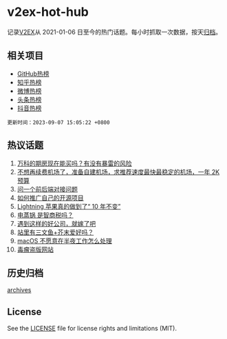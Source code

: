 # v2ex-hot-hub

 记录[V2EX](https://www.v2ex.com/)从 2021-01-06 日至今的热门话题。每小时抓取一次数据，按天[归档](archives)。
 
 ## 相关项目

- [GitHub热榜](https://github.com/snaildev/github-hot-hub)
- [知乎热榜](https://github.com/snaildev/zhihu-hot-hub)
- [微博热榜](https://github.com/snaildev/weibo-hot-hub)
- [头条热榜](https://github.com/snaildev/toutiao-hot-hub)
- [抖音热榜](https://github.com/snaildev/douyin-hot-hub)


 `更新时间：2023-09-07 15:05:22 +0800`

## 热议话题

1. [万科的期房现在能买吗？有没有暴雷的风险](https://www.v2ex.com/t/971586)
1. [不想再续费机场了，准备自建机场，求推荐速度最快最稳定的机场，一年 2K 预算](https://www.v2ex.com/t/971514)
1. [问一个前后端对接问题](https://www.v2ex.com/t/971685)
1. [如何推广自己的开源项目](https://www.v2ex.com/t/971509)
1. [Lightning 苹果真的做到了“ 10 年不变”](https://www.v2ex.com/t/971500)
1. [电蒸锅 是智商税吗？](https://www.v2ex.com/t/971448)
1. [遇到这样的好公司，就嫁了吧](https://www.v2ex.com/t/971630)
1. [站里有三文鱼+芥末爱好吗？](https://www.v2ex.com/t/971507)
1. [macOS 不愿意在半夜工作怎么处理](https://www.v2ex.com/t/971642)
1. [毒瘤盗版网站](https://www.v2ex.com/t/971583)

## 历史归档

[archives](archives)

## License

See the [LICENSE](LICENSE) file for license rights and limitations (MIT).
